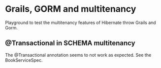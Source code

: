 # Grails, GORM and multitenancy

Playground to test the multitenancy features of Hibernate throw Grails and Gorm.

## @Transactional in SCHEMA multitenancy

The @Transactional annotation seems to not work as expected. See the BookServiceSpec.
